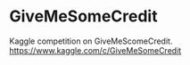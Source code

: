 # GiveMeSomeCredit
Kaggle competition on GiveMeScomeCredit. https://www.kaggle.com/c/GiveMeSomeCredit
